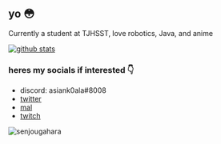 ## yo :flushed:
Currently a student at TJHSST, love robotics, Java, and anime  

[![github stats](https://github-readme-stats.vercel.app/api?username=asiankoala&theme=prussian&show_icons=true&count_private=true&hide=contribs)](https://github.com/anuraghazra/github-readme-stats)  


### heres my socials if interested :point_down:  
- discord: asiank0ala#8008
- [twitter](https://twitter.com/asiank0ala)
- [mal](https://myanimelist.net/profile/asiank0ala)
- [twitch](https://twitch.tv/koawa)

![senjougahara](https://i.pinimg.com/originals/c2/21/6c/c2216cf1c1cbaf713ead3037df577c3e.gif)
